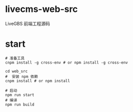 # livecms-web-src

LiveGBS 前端工程源码

# start

```
# 准备工具
cnpm install -g cross-env # or npm install -g cross-env

cd web_src
#  安装 npm 依赖
cnpm install # or npm install

# 启动
npm run start
# 编译
npm run build
```